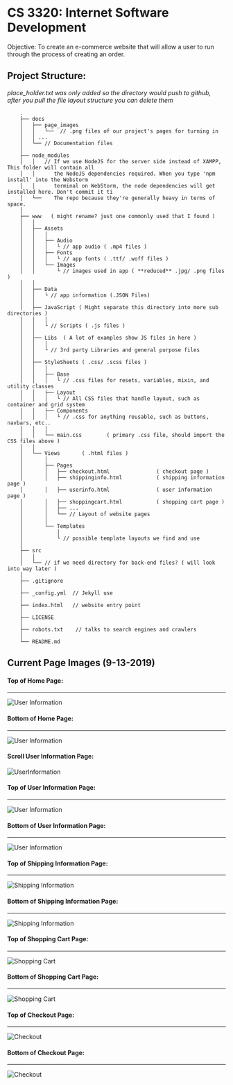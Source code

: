 # CS 3320: Internet Software Development
Objective: To create an e-commerce website that will allow a user to run
through the process of creating an order.


## Project Structure: 
*place_holder.txt was only added so the directory would push to github,
after you pull the file layout structure you can delete them*
     
        .
        ├── docs 
        │   ├── page_images 
        │   │   └──  // .png files of our project's pages for turning in 
        │   │ ...
        │   └── // Documentation files
        │
        ├── node_modules
        │   │   // If we use NodeJS for the server side instead of XAMPP, This folder will contain all         
        │   │      the NodeJS dependencies required. When you type 'npm install' into the Webstorm   
        │   │      terminal on WebStorm, the node dependencies will get installed here. Don't commit it ti  
        │   └──    The repo because they're generally heavy in terms of space.     
        │   
        ├── www   ( might rename? just one commonly used that I found )
        │   │
        │   ├── Assets
        │   │   │
        │   │   ├── Audio
        │   │   │   └ // app audio ( .mp4 files )
        │   │   ├── Fonts     
        │   │   │   └ // app fonts ( .ttf/ .woff files )
        │   │   └── Images
        │   │       └ // images used in app ( **reduced** .jpg/ .png files )
        │   │   
        │   ├── Data  
        │   │   └ // app information (.JSON Files) 
        │   │
        │   ├── JavaScript ( Might separate this directory into more sub directories ) 
        │   │   │ 
        │   │   └ // Scripts ( .js files )
        │   │   
        │   ├── Libs  ( A lot of examples show JS files in here )
        │   │   │
        │   │   └ // 3rd party Libraries and general purpose files
        │   │
        │   ├── StyleSheets ( .css/ .scss files )
        │   │   │   
        │   │   ├── Base  
        │   │   │   └ // .css files for resets, variables, mixin, and utility classes      
        │   │   ├── Layout
        │   │   │   └ // All CSS files that handle layout, such as container and grid system
        │   │   ├── Components  
        │   │   │   └ // .css for anything reusable, such as buttons, navbars, etc..  
        │   │   │        
        │   │   └── main.css        ( primary .css file, should import the CSS files above )
        │   │     
        │   └── Views       ( .html files )
        │       │
        │       ├── Pages       
        │       │   ├── checkout.html               ( checkout page )
        │       │   ├── shippinginfo.html           ( shipping information page )
        │       │   ├── userinfo.html               ( user information page )
        │       │   ├── shoppingcart.html           ( shopping cart page )
        │       │   ├── ...
        │       │   └── // Layout of website pages
        │       │   
        │       └── Templates 
        │           │
        │           └ // possible template layouts we find and use 
        │
        ├── src
        │   │
        │   └── // if we need directory for back-end files? ( will look into way later )
        │
        ├── .gitignore
        │
        ├── _config.yml  // Jekyll use 
        │
        ├── index.html   // website entry point                
        │
        ├── LICENSE 
        │
        ├── robots.txt    // talks to search engines and crawlers
        │
        └── README.md
         
## Current Page Images (9-13-2019)
#### Top of Home Page:
------
![User Information](https://github.com/georgeotj/InternetSoftwareDev3320/blob/master/docs/page_images/main-page-top.PNG) 
#### Bottom of Home Page:
------
![User Information](https://github.com/georgeotj/InternetSoftwareDev3320/blob/master/docs/page_images/main-page-bottom.PNG) 

#### Scroll User Information Page:
![UserInformation](https://github.com/georgeotj/InternetSoftwareDev3320/blob/master/docs/page_images/user_information_page.png)


#### Top of User Information Page:
------
![User Information](https://github.com/georgeotj/InternetSoftwareDev3320/blob/master/docs/page_images/user-information-top.PNG) 
#### Bottom of User Information Page:
------
![User Information](https://github.com/georgeotj/InternetSoftwareDev3320/blob/master/docs/page_images/user-information-bottom.PNG) 


#### Top of Shipping Information Page:
------
![Shipping Information](https://github.com/georgeotj/InternetSoftwareDev3320/blob/master/docs/page_images/shipping-information-top.PNG) 
#### Bottom of Shipping Information Page:
------
![Shipping Information](https://github.com/georgeotj/InternetSoftwareDev3320/blob/master/docs/page_images/shipping-information-bottom.PNG) 

#### Top of Shopping Cart Page:
------
![Shopping Cart](https://github.com/georgeotj/InternetSoftwareDev3320/blob/master/docs/page_images/shopping-cart-top.PNG) 

#### Bottom of Shopping Cart Page:
------
![Shopping Cart](https://github.com/georgeotj/InternetSoftwareDev3320/blob/master/docs/page_images/shopping-cart-bottom.PNG) 


#### Top of Checkout Page:
------
![Checkout](https://github.com/georgeotj/InternetSoftwareDev3320/blob/master/docs/page_images/checkout-top.PNG) 
#### Bottom of Checkout Page:
------
![Checkout](https://github.com/georgeotj/InternetSoftwareDev3320/blob/master/docs/page_images/checkout-bottom.PNG) 


